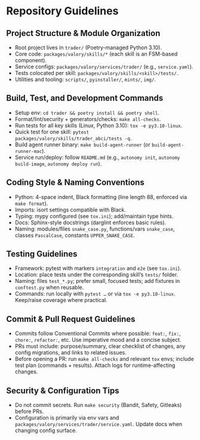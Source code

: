 # Repository Guidelines

## Project Structure & Module Organization
- Root project lives in `trader/` (Poetry-managed Python 3.10).
- Core code: `packages/valory/skills/*` (each skill is an FSM-based component).
- Service configs: `packages/valory/services/trader/` (e.g., `service.yaml`).
- Tests colocated per skill: `packages/valory/skills/<skill>/tests/`.
- Utilities and tooling: `scripts/`, `pyinstaller/`, `mints/`, `img/`.

## Build, Test, and Development Commands
- Setup env: `cd trader && poetry install && poetry shell`.
- Format/lint/security + generators/checks: `make all-checks`.
- Run tests for all key skills (Linux, Python 3.10): `tox -e py3.10-linux`.
- Quick test for one skill: `pytest packages/valory/skills/trader_abci/tests -q`.
- Build agent runner binary: `make build-agent-runner` (or `build-agent-runner-mac`).
- Service run/deploy: follow `README.md` (e.g., `autonomy init`, `autonomy build-image`, `autonomy deploy run`).

## Coding Style & Naming Conventions
- Python: 4-space indent, Black formatting (line length 88, enforced via `make format`).
- Imports: isort settings compatible with Black.
- Typing: mypy configured (see `tox.ini`); add/maintain type hints.
- Docs: Sphinx-style docstrings (darglint enforces basic rules).
- Naming: modules/files `snake_case.py`, functions/vars `snake_case`, classes `PascalCase`, constants `UPPER_SNAKE_CASE`.

## Testing Guidelines
- Framework: pytest with markers `integration` and `e2e` (see `tox.ini`).
- Location: place tests under the corresponding skill’s `tests/` folder.
- Naming: files `test_*.py`; prefer small, focused tests; add fixtures in `conftest.py` when reusable.
- Commands: run locally with `pytest …` or via `tox -e py3.10-linux`. Keep/raise coverage where practical.

## Commit & Pull Request Guidelines
- Commits follow Conventional Commits where possible: `feat:`, `fix:`, `chore:`, `refactor:`, etc. Use imperative mood and a concise subject.
- PRs must include: purpose/summary, clear checklist of changes, any config migrations, and links to related issues.
- Before opening a PR: run `make all-checks` and relevant `tox` envs; include test plan (commands + results). Attach logs for runtime-affecting changes.

## Security & Configuration Tips
- Do not commit secrets. Run `make security` (Bandit, Safety, Gitleaks) before PRs.
- Configuration is primarily via env vars and `packages/valory/services/trader/service.yaml`. Update docs when changing config surface.

